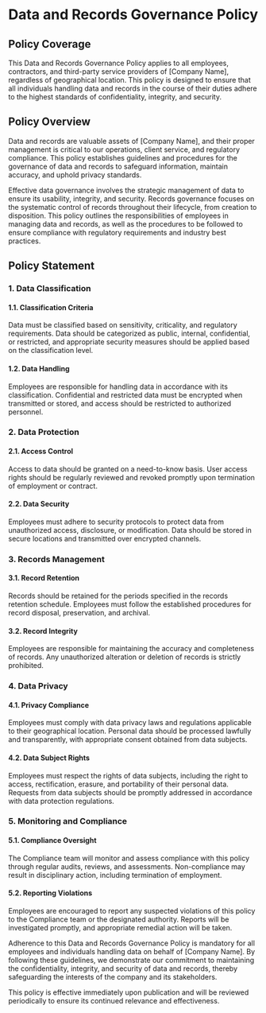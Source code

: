 # Data and Records Governance Policy

## Policy Coverage

This Data and Records Governance Policy applies to all employees, contractors, and third-party service providers of [Company Name], regardless of geographical location. This policy is designed to ensure that all individuals handling data and records in the course of their duties adhere to the highest standards of confidentiality, integrity, and security.

## Policy Overview

Data and records are valuable assets of [Company Name], and their proper management is critical to our operations, client service, and regulatory compliance. This policy establishes guidelines and procedures for the governance of data and records to safeguard information, maintain accuracy, and uphold privacy standards.

Effective data governance involves the strategic management of data to ensure its usability, integrity, and security. Records governance focuses on the systematic control of records throughout their lifecycle, from creation to disposition. This policy outlines the responsibilities of employees in managing data and records, as well as the procedures to be followed to ensure compliance with regulatory requirements and industry best practices.

## Policy Statement

### 1. Data Classification

#### 1.1. Classification Criteria
Data must be classified based on sensitivity, criticality, and regulatory requirements. Data should be categorized as public, internal, confidential, or restricted, and appropriate security measures should be applied based on the classification level.

#### 1.2. Data Handling
Employees are responsible for handling data in accordance with its classification. Confidential and restricted data must be encrypted when transmitted or stored, and access should be restricted to authorized personnel.

### 2. Data Protection

#### 2.1. Access Control
Access to data should be granted on a need-to-know basis. User access rights should be regularly reviewed and revoked promptly upon termination of employment or contract.

#### 2.2. Data Security
Employees must adhere to security protocols to protect data from unauthorized access, disclosure, or modification. Data should be stored in secure locations and transmitted over encrypted channels.

### 3. Records Management

#### 3.1. Record Retention
Records should be retained for the periods specified in the records retention schedule. Employees must follow the established procedures for record disposal, preservation, and archival.

#### 3.2. Record Integrity
Employees are responsible for maintaining the accuracy and completeness of records. Any unauthorized alteration or deletion of records is strictly prohibited.

### 4. Data Privacy

#### 4.1. Privacy Compliance
Employees must comply with data privacy laws and regulations applicable to their geographical location. Personal data should be processed lawfully and transparently, with appropriate consent obtained from data subjects.

#### 4.2. Data Subject Rights
Employees must respect the rights of data subjects, including the right to access, rectification, erasure, and portability of their personal data. Requests from data subjects should be promptly addressed in accordance with data protection regulations.

### 5. Monitoring and Compliance

#### 5.1. Compliance Oversight
The Compliance team will monitor and assess compliance with this policy through regular audits, reviews, and assessments. Non-compliance may result in disciplinary action, including termination of employment.

#### 5.2. Reporting Violations
Employees are encouraged to report any suspected violations of this policy to the Compliance team or the designated authority. Reports will be investigated promptly, and appropriate remedial action will be taken.

Adherence to this Data and Records Governance Policy is mandatory for all employees and individuals handling data on behalf of [Company Name]. By following these guidelines, we demonstrate our commitment to maintaining the confidentiality, integrity, and security of data and records, thereby safeguarding the interests of the company and its stakeholders.

This policy is effective immediately upon publication and will be reviewed periodically to ensure its continued relevance and effectiveness.